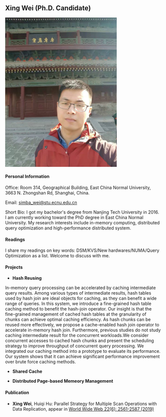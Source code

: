 ## Xing Wei (Ph.D. Candidate)
![](profile.png)
#### Personal Information

Office: Room 314, Geographical Building, East China Normal University, 3663 N. Zhongshan Rd, Shanghai, China.

Email: simba_wei@stu.ecnu.edu.cn

Short Bio: I got my bachelor's degree from Nanjing Tech University in 2016. I am currently working toward the PhD degree in East China Normal University. My research interests include in-memory computing, distributed query optimization and high-performance distributed system.

#### Readings
I share my readings on key words: DSM/KVS/New hardwares/NUMA/Query Optimization as a list. Welcome to discuss with me.


#### Projects

* **Hash Reusing**

In-memory query processing can be accelerated by caching intermediate query results. Among various types of intermediate results, hash tables used by hash join are ideal objects for caching, as they can benefit a wide range of queries. In this system, we introduce a fine-grained hash table caching method to benefit the hash-join operator. Our insight is that the
fine-grained management of cached hash tables at the granularity of chunks can achieve optimal caching efficiency. As hash chunks can be reused more effectively, we propose a cache-enabled hash join operator to accelerate in-memory hash join. Furthermore, previous studies do not study caching intermediate result for the concurrent workloads.We consider concurrent accesses to cached hash chunks and present the scheduling strategy to improve throughput of concurrent query processing. We integrated our caching method into a prototype to evaluate its performance. Our system shows that it can achieve significant performance improvement over brute force caching methods.

* **Shared Cache**

* **Distributed Page-based Memeory Management**

#### Publication
* **Xing Wei**, Huiqi Hu: Parallel Strategy for Multiple Scan Operations with Data Replication, appear in [World Wide Web 22(6): 2561-2587 (2019)](<https://link.springer.com/article/10.1007/s11280-018-0625-7>)
